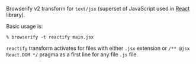 Browserify v2 transform for `text/jsx` (superset of JavaScript used in [React][] library).

Basic usage is:

    % browserify -t reactify main.jsx

`reactify` transform activates for files with either `.jsx` extension or `/**
@jsx React.DOM */` pragma as a first line for any file `.js` file.

[React]: http://facebook.github.io/react/
